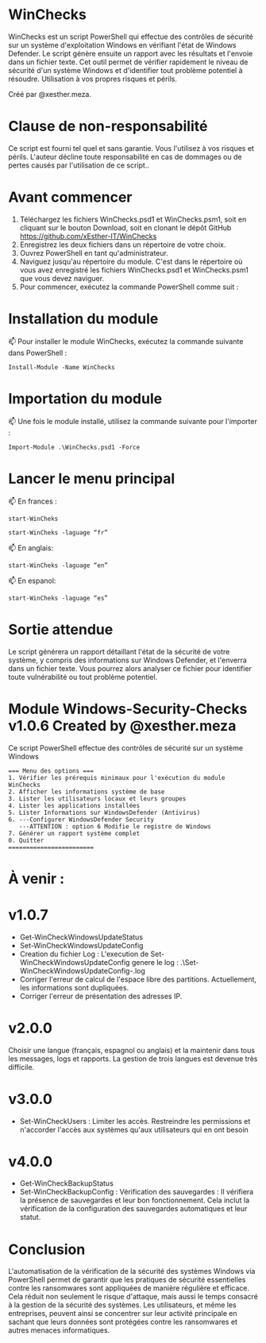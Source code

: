 # WinChecks
WinChecks est un script PowerShell qui effectue des contrôles de sécurité sur un système d'exploitation Windows en vérifiant l'état de Windows Defender. Le script génère ensuite un rapport avec les résultats et l'envoie dans un fichier texte. Cet outil permet de vérifier rapidement le niveau de sécurité d'un système Windows et d'identifier tout problème potentiel à résoudre. Utilisation à vos propres risques et périls.

Créé par @xesther.meza.

# Clause de non-responsabilité 
Ce script est fourni tel quel et sans garantie. Vous l'utilisez à vos risques et périls. L'auteur décline toute responsabilité en cas de dommages ou de pertes causés par l'utilisation de ce script..

# Avant commencer
1. Téléchargez les fichiers WinChecks.psd1 et WinChecks.psm1, soit en cliquant sur le bouton Download, soit en clonant le dépôt GitHub https://github.com/xEsther-IT/WinChecks 
2. Enregistrez les deux fichiers dans un répertoire de votre choix.
3. Ouvrez PowerShell en tant qu'administrateur.
4. Naviguez jusqu'au répertoire du module. C'est dans le répertoire où vous avez enregistré les fichiers WinChecks.psd1 et WinChecks.psm1 que vous devez naviguer.
5. Pour commencer, exécutez la commande PowerShell comme suit : 

# Installation du module 
📫 Pour installer le module WinChecks, exécutez la commande suivante dans PowerShell :

    Install-Module -Name WinChecks

# Importation du module
📫 Une fois le module installé, utilisez la commande suivante pour l'importer :

    Import-Module .\WinChecks.psd1 -Force

# Lancer le menu principal 
📫 En frances : 

    start-WinCheks
    
    start-WinCheks -laguage “fr”

📫 En anglais: 

    start-WinCheks -laguage “en” 

📫 En espanol: 

    start-WinCheks -laguage “es”

# Sortie attendue
Le script générera un rapport détaillant l'état de la sécurité de votre système, y compris des informations sur Windows Defender, et l'enverra dans un fichier texte. Vous pourrez alors analyser ce fichier pour identifier toute vulnérabilité ou tout problème potentiel.

# Module Windows-Security-Checks v1.0.6 Created by @xesther.meza 
Ce script PowerShell effectue des contrôles de sécurité sur un système Windows

    === Menu des options ===
    1. Vérifier les prérequis minimaux pour l'exécution du module WinChecks
    2. Afficher les informations système de base
    3. Lister les utilisateurs locaux et leurs groupes
    4. Lister les applications installées
    5. Lister Informations sur WindowsDefender (Antivirus)
    6. ---Configurer WindowsDefender Security
       ---ATTENTION : option 6 Modifie le registre de Windows
    7. Générer un rapport système complet
    0. Quitter
    ========================
# À venir : 
# v1.0.7
- Get-WinCheckWindowsUpdateStatus
- Set-WinCheckWindowsUpdateConfig
- Creation du fichier Log : L'execution de Set-WinCheckWindowsUpdateConfig genere le log : .\Set-WinCheckWindowsUpdateConfig-.log
- Corriger l'erreur de calcul de l'espace libre des partitions. Actuellement, les informations sont dupliquées.
- Corriger l'erreur de présentation des adresses IP.
# v2.0.0
Choisir une langue (français, espagnol ou anglais) et la maintenir dans tous les messages, logs et rapports. La gestion de trois langues est devenue très difficile.
# v3.0.0
- Set-WinCheckUsers : Limiter les accès. Restreindre les permissions et n'accorder l'accès aux systèmes qu'aux utilisateurs qui en ont besoin
# v4.0.0
- Get-WinCheckBackupStatus
- Set-WinCheckBackupConfig : Vérification des sauvegardes : Il vérifiera la présence de sauvegardes et leur bon fonctionnement. Cela inclut la vérification de la configuration des sauvegardes automatiques et leur statut.

# Conclusion
L'automatisation de la vérification de la sécurité des systèmes Windows via PowerShell permet de garantir que les pratiques de sécurité essentielles contre les ransomwares sont appliquées de manière régulière et efficace. Cela réduit non seulement le risque d'attaque, mais aussi le temps consacré à la gestion de la sécurité des systèmes. Les utilisateurs, et même les entreprises, peuvent ainsi se concentrer sur leur activité principale en sachant que leurs données sont protégées contre les ransomwares et autres menaces informatiques.
